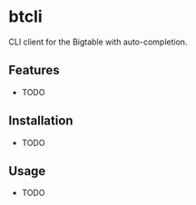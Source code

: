 # btcli

CLI client for the Bigtable with auto-completion.

## Features

- TODO

## Installation

- TODO

## Usage

- TODO
